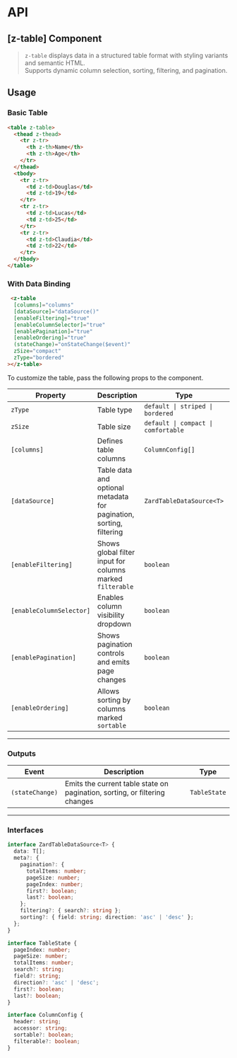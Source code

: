 # API

## [z-table] <span class="api-type-label component">Component</span>

> `z-table` displays data in a structured table format with styling variants and semantic HTML.  
> Supports dynamic column selection, sorting, filtering, and pagination.

## Usage
### Basic Table

```html
<table z-table>
  <thead z-thead>
    <tr z-tr>
      <th z-th>Name</th>
      <th z-th>Age</th>
    </tr>
  </thead>
  <tbody>
    <tr z-tr>
      <td z-td>Douglas</td>
      <td z-td>19</td>
    </tr>
    <tr z-tr>
      <td z-td>Lucas</td>
      <td z-td>25</td>
    </tr>
    <tr z-tr>
      <td z-td>Claudia</td>
      <td z-td>22</td>
    </tr>
  </tbody>
</table>
```

### With Data Binding

```html
 <z-table
  [columns]="columns"
  [dataSource]="dataSource()"
  [enableFiltering]="true"
  [enableColumnSelector]="true"
  [enablePagination]="true"
  [enableOrdering]="true"
  (stateChange)="onStateChange($event)"
  zSize="compact"
  zType="bordered"
></z-table>
```




To customize the table, pass the following props to the component.

| Property              | Description                                                       | Type                                      | Default   |
| --------------------- | ----------------------------------------------------------------- | ----------------------------------------- | --------- |
| `zType`               | Table type                                                       | `default \| striped \| bordered`          | `default` |
| `zSize`               | Table size                                                       | `default \| compact \| comfortable`       | `default` |
| `[columns]`           | Defines table columns                                            | `ColumnConfig[]`                          | `[]`      |
| `[dataSource]`        | Table data and optional metadata for pagination, sorting, filtering | `ZardTableDataSource<T>`                 | `{ data: [] }` |
| `[enableFiltering]`   | Shows global filter input for columns marked `filterable`         | `boolean`                                 | `false`   |
| `[enableColumnSelector]` | Enables column visibility dropdown                             | `boolean`                                 | `false`   |
| `[enablePagination]`  | Shows pagination controls and emits page changes                  | `boolean`                                 | `false`   |
| `[enableOrdering]`    | Allows sorting by columns marked `sortable`                       | `boolean`                                 | `false`   |

---

### Outputs

| Event           | Description                                                                 | Type         |
| --------------- | --------------------------------------------------------------------------- | ------------ |
| `(stateChange)` | Emits the current table state on pagination, sorting, or filtering changes  | `TableState` |

---

### Interfaces

```ts
interface ZardTableDataSource<T> {
  data: T[];
  meta?: {
    pagination?: {
      totalItems: number;
      pageSize: number;
      pageIndex: number;
      first?: boolean;
      last?: boolean;
    };
    filtering?: { search?: string };
    sorting?: { field: string; direction: 'asc' | 'desc' };
  };
}

interface TableState {
  pageIndex: number;
  pageSize: number;
  totalItems: number;
  search?: string;
  field?: string;
  direction?: 'asc' | 'desc';
  first?: boolean;
  last?: boolean;
}

interface ColumnConfig {
  header: string;
  accessor: string;
  sortable?: boolean;
  filterable?: boolean;
}
